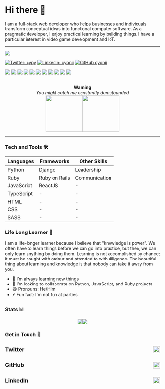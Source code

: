 # Hi there :wave:

I am a full-stack web developer who helps businesses and individuals transform conceptual ideas into functional computer software. As a pragmatic developer, I enjoy practical learning by building things. I have a particular interest in video game development and IoT.

---

![](https://komarev.com/ghpvc/?username=cyonii)

[![Twitter: __cypy__](https://img.shields.io/twitter/follow/__cypy__?style=social)](https://twitter.com/__cypy__)
[![Linkedin: cyonii](https://img.shields.io/badge/-cyonii-blue?style=flat-square&logo=Linkedin&logoColor=white&link=https://www.linkedin.com/in/cyonii/)](https://www.linkedin.com/in/cyonii/)
[![GitHub cyonii](https://img.shields.io/github/followers/cyonii?label=follow&style=social)](https://github.com/cyonii)

![](https://img.shields.io/badge/Python-3776AB?style=for-the-badge&logo=python&logoColor=white)
![](https://img.shields.io/badge/JavaScript-F7DF1E?style=for-the-badge&logo=JavaScript&logoColor=black)
![](https://img.shields.io/badge/TypeScript-007ACC?style=for-the-badge&logo=TypeScript&logoColor=white)
![](https://img.shields.io/badge/Ruby-CC342D?style=for-the-badge&logo=ruby&logoColor=white)
![](https://img.shields.io/badge/Node.js-43853D?style=for-the-badge&logo=node.js&logoColor=white)
![](https://img.shields.io/badge/Sass-CC6699?style=for-the-badge&logo=sass&logoColor=white)
![](https://img.shields.io/badge/React-20232A?style=for-the-badge&logo=react&logoColor=61DAFB)
![](https://img.shields.io/badge/Bootstrap-563D7C?style=for-the-badge&logo=bootstrap&logoColor=white)
![](https://img.shields.io/badge/Redux-593D88?style=for-the-badge&logo=redux&logoColor=white)
![](https://img.shields.io/badge/Django-092E20?style=for-the-badge&logo=django&logoColor=white)
![](https://img.shields.io/badge/Ruby_on_Rails-CC0000?style=for-the-badge&logo=ruby-on-rails&logoColor=white)

<p align="center">
  <br/> <b>Warning</b> <br/>
  <i>You might catch me constantly dumbfounded</i> <br>
  <img src="images/cy-dumbfounded.png" width="120"><img src="images/cy-dumbfounded.png" width="120">
</p>

---

### Tech and Tools 🛠

| Languages  | Frameworks    | Other Skills  |
| ---------- | ------------- | ------------- |
| Python     | Django        | Leadership    |
| Ruby       | Ruby on Rails | Communication |
| JavaScript | ReactJS       | -             |
| TypeScript | -             | -             |
| HTML       | -             | -             |
| CSS        | -             | -             |
| SASS       | -             | -             |

### Life Long Learner 🌱

I am a life-longer learner because I believe that "knowledge is power". We often have to learn things before we can go into practice, but then, we can only learn anything by doing them. Learning is not accomplished by chance; it must be sought with ardour and attended to with diligence. The beautiful thing about learning and knowledge is that nobody can take it away from you.

- 🌱 I’m always learning new things
- 👯 I’m looking to collaborate on Python, JavaScript, and Ruby projects
- 😄 Pronouns: He/Him
- ⚡ Fun fact: I'm not fun at parties
  <!-- - 🤔 I’m looking for help with ... -->
  <!-- - 💬 Ask me about ... -->
  <!-- - 📫 How to reach me: ... -->

### Stats 📊

<p align="center">
  <img src="https://github-readme-stats.vercel.app/api?username=cyonii&count_private=true&show_icons=true&theme=vue-dark&hide_border=true"><img src="https://github-readme-stats.vercel.app/api/top-langs/?username=cyonii&theme=vue-dark&langs_count=10&hide_border=true&layout=compact">
</p>

### Get in Touch 📨

## <a href="https://twitter.com/theOnuoha" style="text-decoration:none !important" target="_blank" rel="nofollow"><img align="right" alt="CY's Twitter" width="22px" src="https://cdn.jsdelivr.net/npm/simple-icons@v3/icons/twitter.svg"/><b style="display:flex; font-size: 18px">Twitter</b></a>

## <a href="https://www.linkedin.com/in/cyonii" style="text-decoration:none !important" target="_blank" rel="nofollow"><img align="right" alt="CY's LinkdeIn" width="22px" src="https://cdn.jsdelivr.net/npm/simple-icons@v3/icons/linkedin.svg" /><b style="display:flex; font-size: 18px">GitHub</b></a>

## <a href="https://www.github.com/cyonii" style="text-decoration:none !important" target="_blank" rel="nofollow"><img align="right" alt="CY's GitHub" width="22px" src="https://cdn.jsdelivr.net/npm/simple-icons@v3/icons/github.svg" /><b style="display:flex; font-size: 18px">LinkedIn</b></a>
